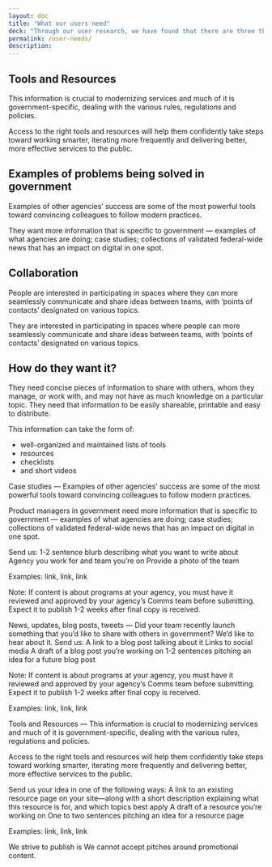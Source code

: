```yaml
---
layout: doc
title: "What our users need"
deck: "Through our user research, we have found that there are three things product managers in government need to be successful in their work."
permalink: /user-needs/
description:
---
```


## Tools and Resources
This information is crucial to modernizing services and much of it is government-specific, dealing with the various rules, regulations and policies.

Access to the right tools and resources will help them confidently take steps toward working smarter, iterating more frequently and  delivering better, more effective services to the public.

## Examples of problems being solved in government

Examples of other agencies’ success are some of the most powerful tools toward convincing colleagues to follow modern practices.

They want more information that is specific to government — examples of what agencies are doing; case studies; collections of validated federal-wide news that has an impact on digital in one spot.


## Collaboration

People are interested in participating in spaces where they can more seamlessly communicate and share ideas between teams, with ‘points of contacts’ designated on various topics.

They are interested in participating in spaces where people can more seamlessly communicate and share ideas between teams, with ‘points of contacts’ designated on various topics.


## How do they want it?

They need concise pieces of information to share with others, whom they manage, or work with, and may not have as much knowledge on a particular topic. They need that information to be easily shareable, printable and easy to distribute.

This information can take the form of:

- well-organized and maintained lists of tools
- resources
- checklists
- and short videos




Case studies — Examples of other agencies’ success are some of the most powerful tools toward convincing colleagues to follow modern practices.

Product managers in government need more information that is specific to government — examples of what agencies are doing; case studies; collections of validated federal-wide news that has an impact on digital in one spot.

Send us:
1-2 sentence blurb describing what you want to write about
Agency you work for and team you’re on
Provide a photo of the team

Examples: link, link, link

Note: If content is about programs at your agency, you must have it reviewed and approved by your agency’s Comms team before submitting. Expect it to publish 1-2 weeks after final copy is received.

News, updates, blog posts, tweets — Did your team recently launch something that you’d like to share with others in government? We’d like to hear about it. Send us:
A link to a blog post talking about it
Links to social media
A draft of a blog post you’re working on
1-2 sentences pitching an idea for a future blog post

Note: If content is about programs at your agency, you must have it reviewed and approved by your agency’s Comms team before submitting. Expect it to publish 1-2 weeks after final copy is received.

Examples: link, link, link


Tools and Resources — This information is crucial to modernizing services and much of it is government-specific, dealing with the various rules, regulations and policies.

Access to the right tools and resources will help them confidently take steps toward working smarter, iterating more frequently and  delivering better, more effective services to the public.

Send us your idea in one of the following ways:
A link to an existing resource page on your site—along with a short description explaining what this resource is for, and which topics best apply
A draft of a resource you’re working on
One to two sentences pitching an idea for a resource page

Examples: link, link, link


We strive to publish is
We cannot accept pitches around promotional content.
